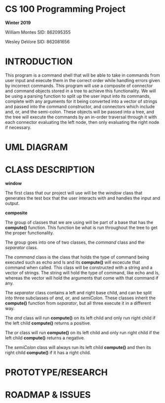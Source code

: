 

# CS 100 Programming Project
**Winter 2019**

William Montes SID: 862095355

Wesley DeVore	 SID: 862081656


# INTRODUCTION

This program is a command shell that will be able to take in commands from user input and execute them in the correct order while handling errors given by incorrect commands. This program will use a composite of connector and command objects stored in a tree to achieve this functionality. We will be using a parsing function to split up the user input into its commands, complete with any arguments for it being converted into a vector of strings and passed into the command constructor, and connectors which include and, or, and the semi-colon. These objects will be passed into a tree, and the tree will execute the commands by an in-order traversal through it with each connector evaluating the left node, then only evaluating the right node if necessary.

# UML DIAGRAM

# CLASS DESCRIPTION

**window**

The first class that our project will use will be the *window* class that generates the test box that the user interacts with and handles the input and output. 

**composite**

The group of classes that we are using will be part of a base that has the **compute()** function. This function be what is run throughout the tree to get the proper functionality.

The group goes into one of two classes, the *command* class and the *separator* class.

The *command* class is the class that holds the type of command being executed such as echo and ls and its **compute()** will excecute that command when called. This class will be constructed with a string and a vector of strings. The string will hold the type of command, like echo and ls, whereas the vector will hold the arguments that come with that command if any.

The *separator* class contains a left and right base child, and can be split into three subclasses of *and*, *or*, and *semiColon*. These classes inherit the **compute()** function from *separator*, but all three execute it in a different way. 

The *and* class will run **compute()** on its left child and only run right child if the left child **compute()** returns a positive. 

The *or* class will run **compute()** on its left child and only run right child if the left child **compute()** returns a negative. 

The *semiColon* class will always run its left child **compute()** and then its right child **compute()** if it has a right child.

# PROTOTYPE/RESEARCH

# ROADMAP & ISSUES

